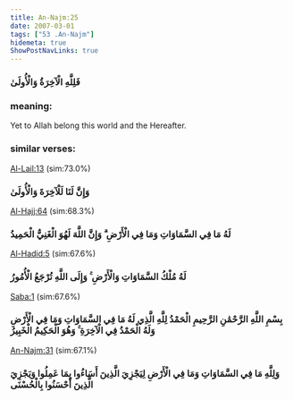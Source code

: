 ```yaml
---
title: An-Najm:25
date: 2007-03-01
tags: ["53 .An-Najm"]
hidemeta: true 
ShowPostNavLinks: true 
---
```

### فَلِلَّهِ الْآخِرَةُ وَالْأُولَىٰ
### meaning: 
Yet to Allah belong this world and the Hereafter.
### similar verses: 

[Al-Lail:13](/92/13) (sim:73.0%)

### وَإِنَّ لَنَا لَلْآخِرَةَ وَالْأُولَىٰ

[Al-Hajj:64](/22/64) (sim:68.3%)

### لَهُ مَا فِي السَّمَاوَاتِ وَمَا فِي الْأَرْضِ ۗ وَإِنَّ اللَّهَ لَهُوَ الْغَنِيُّ الْحَمِيدُ

[Al-Hadid:5](/57/5) (sim:67.6%)

### لَهُ مُلْكُ السَّمَاوَاتِ وَالْأَرْضِ ۚ وَإِلَى اللَّهِ تُرْجَعُ الْأُمُورُ

[Saba:1](/34/1) (sim:67.6%)

### بِسْمِ اللَّهِ الرَّحْمَٰنِ الرَّحِيمِ الْحَمْدُ لِلَّهِ الَّذِي لَهُ مَا فِي السَّمَاوَاتِ وَمَا فِي الْأَرْضِ وَلَهُ الْحَمْدُ فِي الْآخِرَةِ ۚ وَهُوَ الْحَكِيمُ الْخَبِيرُ

[An-Najm:31](/53/31) (sim:67.1%)

### وَلِلَّهِ مَا فِي السَّمَاوَاتِ وَمَا فِي الْأَرْضِ لِيَجْزِيَ الَّذِينَ أَسَاءُوا بِمَا عَمِلُوا وَيَجْزِيَ الَّذِينَ أَحْسَنُوا بِالْحُسْنَى
